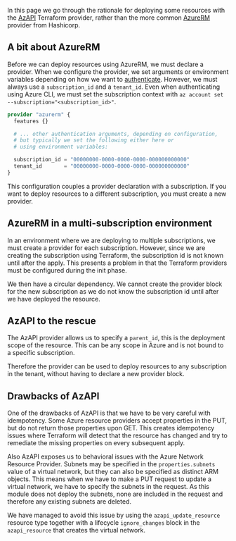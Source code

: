 <!-- markdownlint-disable MD041 -->
In this page we go through the rationale for deploying some resources with the [AzAPI][github_azapi] Terraform provider,
rather than the more common [AzureRM][github_azurerm] provider from Hashicorp.

## A bit about AzureRM

Before we can deploy resources using AzureRM, we must declare a provider.
When we configure the provider, we set arguments or environment variables depending on how we want to [authenticate][hashicorp_azurerm_auth_to_azure].
However, we must always use a `subscription_id` and a `tenant_id`.
Even when authenticating using Azure CLI, we must set the subscription context with `az account set --subscription="<subscription_id>"`.

```terraform
provider "azurerm" {
  features {}

  # ... other authentication arguments, depending on configuration,
  # but typically we set the following either here or
  # using environment variables:

  subscription_id = "00000000-0000-0000-0000-000000000000"
  tenant_id       = "00000000-0000-0000-0000-000000000000"
}
```

This configuration couples a provider declaration with a subscription.
If you want to deploy resources to a different subscription, you must create a new provider.

## AzureRM in a multi-subscription environment

In an environment where we are deploying to multiple subscriptions, we must create a provider for each subscription.
However, since we are creating the subscription using Terraform, the subscription id is not known until after the apply.
This presents a problem in that the Terraform providers must be configured during the init phase.

We then have a circular dependency.
We cannot create the provider block for the new subscription as we do not know the subscription id until after we have deployed the resource.

## AzAPI to the rescue

The AzAPI provider allows us to specify a `parent_id`, this is the deployment scope of the resource.
This can be any scope in Azure and is not bound to a specific subscription.

Therefore the provider can be used to deploy resources to any subscription in the tenant, without having to declare a new provider block.

## Drawbacks of AzAPI

One of the drawbacks of AzAPI is that we have to be very careful with idempotency.
Some Azure resource providers accept properties in the PUT, but do not return those properties upon GET.
This creates idempotency issues where Terraform will detect that the resource has changed and try to remediate the missing properties on every subsequent apply.

Also AzAPI exposes us to behavioral issues with the Azure Network Resource Provider.
Subnets may be specified in the `properties.subnets` value of a virtual network, but they can also be specified as distinct ARM objects.
This means when we have to make a PUT request to update a virtual network, we have to specify the subnets in the request.
As this module does not deploy the subnets, none are included in the request and therefore any existing subnets are deleted.

We have managed to avoid this issue by using the `azapi_update_resource` resource type together with a lifecycle `ignore_changes` block in the `azapi_resource` that creates the virtual network.

[github_azapi]: https://github.com/Azure/terraform-provider-azapi
[github_azurerm]: https://github.com/hashicorp/terraform-provider-azurerm
[hashicorp_azurerm_auth_to_azure]: https://registry.terraform.io/providers/hashicorp/azurerm/latest/docs#authenticating-to-azure
